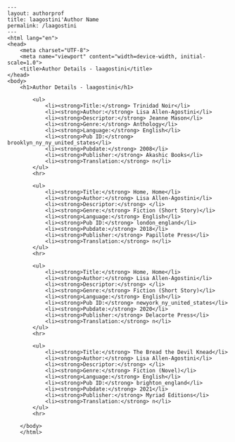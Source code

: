 
    ---
    layout: authorprof
    title: laagostini'Author Name 
    permalink: /laagostini
    ---
    <html lang="en">
    <head>
        <meta charset="UTF-8">
        <meta name="viewport" content="width=device-width, initial-scale=1.0">
        <title>Author Details - laagostini</title>
    </head>
    <body>
        <h1>Author Details - laagostini</h1>
        
            <ul>
                <li><strong>Title:</strong> Trinidad Noir</li>
                <li><strong>Author:</strong> Lisa Allen-Agostini</li>
                <li><strong>Descriptor:</strong> Jeanne Mason</li>
                <li><strong>Genre:</strong> Anthology</li>
                <li><strong>Language:</strong> English</li>
                <li><strong>Pub ID:</strong> brooklyn_ny_ny_united_states</li>
                <li><strong>Pubdate:</strong> 2008</li>
                <li><strong>Publisher:</strong> Akashic Books</li>
                <li><strong>Translation:</strong> n</li>
            </ul>
            <hr>
            
            <ul>
                <li><strong>Title:</strong> Home, Home</li>
                <li><strong>Author:</strong> Lisa Allen-Agostini</li>
                <li><strong>Descriptor:</strong> </li>
                <li><strong>Genre:</strong> Fiction (Short Story)</li>
                <li><strong>Language:</strong> English</li>
                <li><strong>Pub ID:</strong> london_england</li>
                <li><strong>Pubdate:</strong> 2018</li>
                <li><strong>Publisher:</strong> Papillote Press</li>
                <li><strong>Translation:</strong> n</li>
            </ul>
            <hr>
            
            <ul>
                <li><strong>Title:</strong> Home, Home</li>
                <li><strong>Author:</strong> Lisa Allen-Agostini</li>
                <li><strong>Descriptor:</strong> </li>
                <li><strong>Genre:</strong> Fiction (Short Story)</li>
                <li><strong>Language:</strong> English</li>
                <li><strong>Pub ID:</strong> newyork_ny_united_states</li>
                <li><strong>Pubdate:</strong> 2020</li>
                <li><strong>Publisher:</strong> Delacorte Press</li>
                <li><strong>Translation:</strong> n</li>
            </ul>
            <hr>
            
            <ul>
                <li><strong>Title:</strong> The Bread the Devil Knead</li>
                <li><strong>Author:</strong> Lisa Allen-Agostini</li>
                <li><strong>Descriptor:</strong> </li>
                <li><strong>Genre:</strong> Fiction (Novel)</li>
                <li><strong>Language:</strong> English</li>
                <li><strong>Pub ID:</strong> brighton_england</li>
                <li><strong>Pubdate:</strong> 2021</li>
                <li><strong>Publisher:</strong> Myriad Editions</li>
                <li><strong>Translation:</strong> n</li>
            </ul>
            <hr>
            
        </body>
        </html>
        